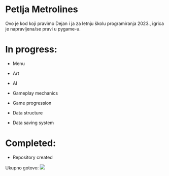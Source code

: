 # Petlja Metrolines

Ovo je kod koji pravimo Dejan i ja za letnju školu programiranja 2023., igrica je napravljena/se pravi u pygame-u.


# In progress:
* Menu

* Art

* AI

* Gameplay mechanics

* Game progression

* Data structure

* Data saving system

# Completed:

* Repository created

Ukupno gotovo:
![](https://geps.dev/progress/5)
